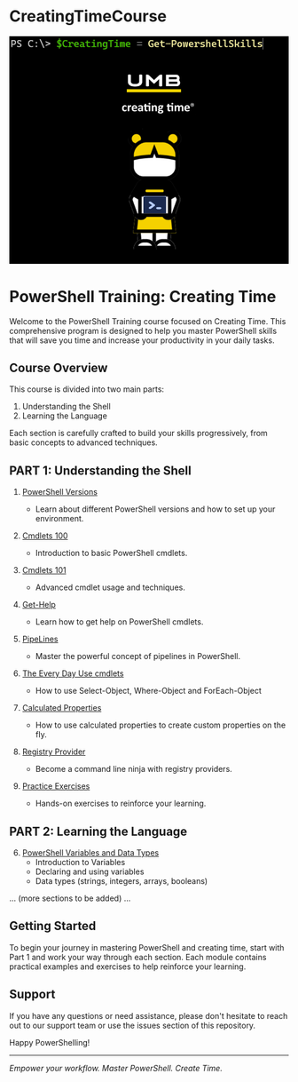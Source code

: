 # CreatingTimeCourse

![PowerShell Creating Time Logo](Logo_PowershellCreatingTime.png)

# PowerShell Training: Creating Time

Welcome to the PowerShell Training course focused on Creating Time. This comprehensive program is designed to help you master PowerShell skills that will save you time and increase your productivity in your daily tasks.

## Course Overview

This course is divided into two main parts:

1. Understanding the Shell
2. Learning the Language

Each section is carefully crafted to build your skills progressively, from basic concepts to advanced techniques.

## PART 1: Understanding the Shell

1. [PowerShell Versions](PowershellVersions/index.MD)
   - Learn about different PowerShell versions and how to set up your environment.

2. [Cmdlets 100](Cmdlets100/index.md)
   - Introduction to basic PowerShell cmdlets.

3. [Cmdlets 101](Cmdlets101/index.MD)
   - Advanced cmdlet usage and techniques.

4. [Get-Help](Get-Help/gethelp.md)
   - Learn how to get help on PowerShell cmdlets.

5. [PipeLines](PipeLiningAlias/pipeline.md)
   - Master the powerful concept of pipelines in PowerShell.

6. [The Every Day Use cmdlets](TheParetoCmdlets/paretocmdlets.md)
   - How to use Select-Object, Where-Object and ForEach-Object

7. [Calculated Properties](CalculatedProperties/calculatedProperties.md)
   - How to use calculated properties to create custom properties on the fly.

8. [Registry Provider](registryProvider/regproviders.md)
   - Become a command line ninja with registry providers.

9. [Practice Exercises](PracticeExercises/UserParameters/index.MD)
   - Hands-on exercises to reinforce your learning.

## PART 2: Learning the Language

6. [PowerShell Variables and Data Types](variableslogic101/variablelogic.md)
   - Introduction to Variables
   - Declaring and using variables
   - Data types (strings, integers, arrays, booleans)

... (more sections to be added) ...

## Getting Started

To begin your journey in mastering PowerShell and creating time, start with Part 1 and work your way through each section. Each module contains practical examples and exercises to help reinforce your learning.

## Support

If you have any questions or need assistance, please don't hesitate to reach out to our support team or use the issues section of this repository.

Happy PowerShelling!

---

*Empower your workflow. Master PowerShell. Create Time.*
